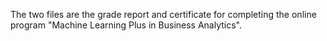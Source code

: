 The two files are the grade report and certificate for completing the online program "Machine Learning Plus in Business Analytics". 
